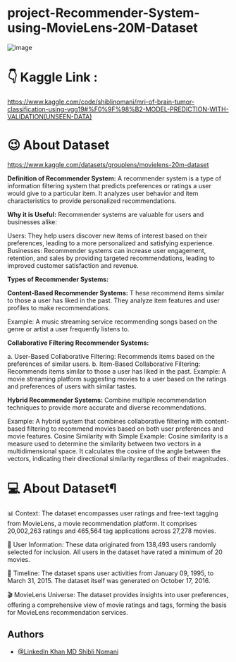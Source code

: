 # project-Recommender-System-using-MovieLens-20M-Dataset

![image](https://github.com/Shibli-Nomani/project-Recommender-System-using-MovieLens-20M-Dataset/assets/101654553/7d91c627-3d91-4a8a-9537-893a9d268068)

# 👇 Kaggle Link :
https://www.kaggle.com/code/shiblinomani/mri-of-brain-tumor-classification-using-vgg19#%F0%9F%98%B2-MODEL-PREDICTION-WITH-VALIDATION(UNSEEN-DATA)

# 😉 About Dataset
https://www.kaggle.com/datasets/grouplens/movielens-20m-dataset

**Definition of Recommender System:**
A recommender system is a type of information filtering system that predicts preferences or ratings a user would give to a particular item. It analyzes user behavior and item characteristics to provide personalized recommendations.

**Why it is Useful:**
Recommender systems are valuable for users and businesses alike:

Users: They help users discover new items of interest based on their preferences, leading to a more personalized and satisfying experience.
Businesses: Recommender systems can increase user engagement, retention, and sales by providing targeted recommendations, leading to improved customer satisfaction and revenue.

**Types of Recommender Systems:**

**Content-Based Recommender Systems:** T
hese recommend items similar to those a user has liked in the past. They analyze item features and user profiles to make recommendations.

Example: A music streaming service recommending songs based on the genre or artist a user frequently listens to.

**Collaborative Filtering Recommender Systems:**

a. User-Based Collaborative Filtering: Recommends items based on the preferences of similar users.
b. Item-Based Collaborative Filtering: Recommends items similar to those a user has liked in the past.
Example: A movie streaming platform suggesting movies to a user based on the ratings and preferences of users with similar tastes.

**Hybrid Recommender Systems:** 
Combine multiple recommendation techniques to provide more accurate and diverse recommendations.

Example: A hybrid system that combines collaborative filtering with content-based filtering to recommend movies based on both user preferences and movie features.
Cosine Similarity with Simple Example:
Cosine similarity is a measure used to determine the similarity between two vectors in a multidimensional space. It calculates the cosine of the angle between the vectors, indicating their directional similarity regardless of their magnitudes.

# 💻 About Dataset¶

📊 Context: The dataset encompasses user ratings and free-text tagging from MovieLens, a movie recommendation platform. It comprises 20,002,263 ratings and 465,564 tag applications across 27,278 movies.

👥 User Information: These data originated from 138,493 users randomly selected for inclusion. All users in the dataset have rated a minimum of 20 movies.

📅 Timeline: The dataset spans user activities from January 09, 1995, to March 31, 2015. The dataset itself was generated on October 17, 2016.

🎬 MovieLens Universe: The dataset provides insights into user preferences, offering a comprehensive view of movie ratings and tags, forming the basis for MovieLens recommendation services.
## Authors

- [@LinkedIn Khan MD Shibli Nomani](https://www.linkedin.com/in/khan-md-shibli-nomani-45445612b/)
